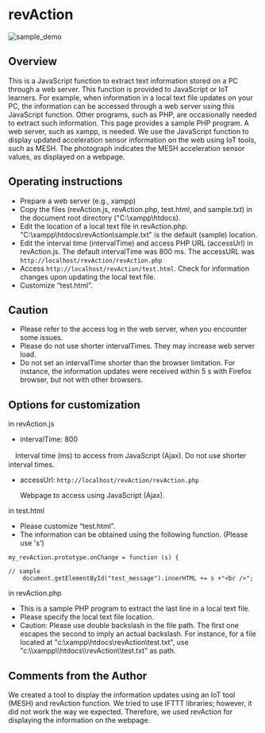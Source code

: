 # revAction

![sample_demo](https://user-images.githubusercontent.com/83494645/119923576-de500b80-bfac-11eb-939e-2fe5314ae513.gif)

## Overview

This is a JavaScript function to extract text information stored on a PC through a web server. This function is provided to JavaScript or IoT learners. For example, when information in a local text file updates on your PC, the information can be accessed through a web server using this JavaScript function. Other programs, such as PHP, are occasionally needed to extract such information. This page provides a sample PHP program. A web server, such as xampp, is needed.
We use the JavaScript function to display updated acceleration sensor information on the web using IoT tools, such as MESH. The photograph indicates the MESH acceleration sensor values, as displayed on a webpage.

## Operating instructions
-	Prepare a web server (e.g., xampp)
-	Copy the files (revAction.js, revAction.php, test.html, and sample.txt) in the document root directory ("C:\xampp\htdocs\).
-	Edit the location of a local text file in revAction.php. 
"C:\\xampp\\htdocs\\revAction\\sample.txt" is the default (sample) location.
-	Edit the interval time (intervalTime) and access PHP URL (accessUrl) in revAction.js.
The default intervalTime was 800 ms. 
The accessURL was `http://localhost/revAction/revAction.php `
-	Access `http://localhost/revAction/test.html`. Check for information changes upon updating the local text file.
-	Customize “test.html”.

## Caution
- Please refer to the access log in the web server, when you encounter some issues.
- Please do not use shorter intervalTimes. They may increase web server load.
- Do not set an intervalTime shorter than the browser limitation. For instance, the information updates were received within 5 s with Firefox browser, but not with other browsers.


## Options for customization

in revAction.js 
- intervalTime: 800

　Interval time (ms) to access from JavaScript (Ajax). Do not use shorter interval times.

- accessUrl: ` http://localhost/revAction/revAction.php `
  
  Webpage to access using JavaScript (Ajax).

in test.html 
- Please customize “test.html”.
- The information can be obtained using the following function. (Please use 's')


```
my_revAction.prototype.onChange = function (s) {

// sample
    document.getElementById("test_message").innerHTML += s +"<br />";

```




in revAction.php 
-	This is a sample PHP program to extract the last line in a local text file.
-	Please specify the local text file location.
-	Caution: Please use double backslash in the file path. The first one escapes the second to imply an actual backslash.
For instance, for a file located at "c:\xampp\htdocs\revAction\test.txt",
use "c:\\\\xampp\\\\htdocs\\\\revAction\\\\test.txt" as path. 

## Comments from the Author
We created a tool to display the information updates using an IoT tool (MESH) and revAction function. We tried to use IFTTT libraries; however, it did not work the way we expected. Therefore, we used revAction for displaying the information on the webpage.


